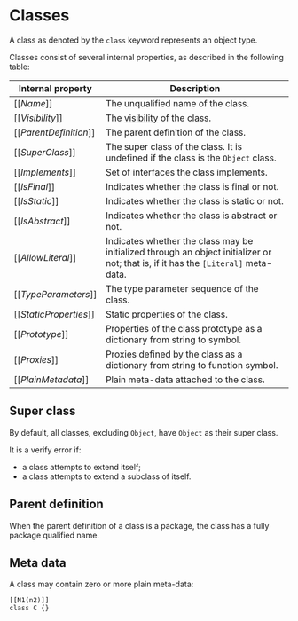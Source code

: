 # Classes

A class as denoted by the `class` keyword represents an object type.

Classes consist of several internal properties, as described in the following table:

| Internal property | Description |
| ----------------- | ----------- |
| \[\[*Name*\]\] | The unqualified name of the class. |
| \[\[*Visibility*\]\] | The [visibility](visibility.md) of the class. |
| \[\[*ParentDefinition*\]\] | The parent definition of the class. |
| \[\[*SuperClass*\]\] | The super class of the class. It is undefined if the class is the `Object` class. |
| \[\[*Implements*\]\] | Set of interfaces the class implements. |
| \[\[*IsFinal*\]\] | Indicates whether the class is final or not. |
| \[\[*IsStatic*\]\] | Indicates whether the class is static or not. |
| \[\[*IsAbstract*\]\] | Indicates whether the class is abstract or not. |
| \[\[*AllowLiteral*\]\] | Indicates whether the class may be initialized through an object initializer or not; that is, if it has the `[Literal]` meta-data. |
| \[\[*TypeParameters*\]\] | The type parameter sequence of the class. |
| \[\[*StaticProperties*\]\] | Static properties of the class. |
| \[\[*Prototype*\]\] | Properties of the class prototype as a dictionary from string to symbol. |
| \[\[*Proxies*\]\] | Proxies defined by the class as a dictionary from string to function symbol. |
| \[\[*PlainMetadata*\]\] | Plain meta-data attached to the class. |

## Super class

By default, all classes, excluding `Object`, have `Object` as their super class.

It is a verify error if:

* a class attempts to extend itself;
* a class attempts to extend a subclass of itself.

## Parent definition

When the parent definition of a class is a package, the class has a fully package qualified name.

<!--

| Internal property | Description |
| ----------------- | ----------- |
| \[\[*JXMLColor*\]\] | For a JXML base class, indicates the supported color class. |
| \[\[*JXMLVectors*\]\] | For a JXML base class, indicates the supported vector classes. |

## JXML meta-data

A JXML base class may contain a `JXML` meta-data with two optional options `colorClass` and `vectorClass` that specify the fully package qualified name of a support class for the color and vector classes to use throughout XML attribute values in JXML files.

* It is a verify error if the fully package qualified names specified within `JXML` do not resolve to a class.
* It is a verify error if the class specified by `colorClass` does not contain a constructor with the signature `(...arguments: [*]) => void`.
* It is a verify error if the class specified by `vectorClass` does not contain a constructor that takes parameters of a same number type.
* Only one `colorClass` occurrence is allowed, contributing the class to the annotated class \[\[*JXMLColor*\]\] property.
* Multiple `vectorClass` occurrences are allowed, contributing multiple classes to the annotated class \[\[*JXMLVectors*\]\] property.

```
package org.myEngine {
    [JXML(
        colorClass = org.myEngine.Color,
        vectorClass = org.myEngine.Vector,
        vectorClass = org.myEngine.Vector3D
    )]
    public abstract class Node implements JXML {
        /* JXML... */
    }
}
```

-->

## Meta data

A class may contain zero or more plain meta-data:

```
[[N1(n2)]]
class C {}
```